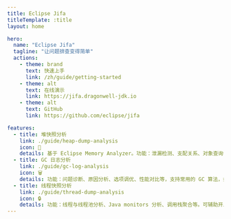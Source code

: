```yaml
---
title: Eclipse Jifa
titleTemplate: :title
layout: home

hero:
  name: "Eclipse Jifa"
  tagline: "让问题排查变得简单"
  actions:
    - theme: brand
      text: 快速上手
      link: /zh/guide/getting-started
    - theme: alt
      text: 在线演示
      link: https://jifa.dragonwell-jdk.io
    - theme: alt
      text: GitHub
      link: https://github.com/eclipse/jifa

features:
  - title: 堆快照分析
    link: ./guide/heap-dump-analysis
    icon: 🔬
    details: 基于 Eclipse Memory Analyzer。功能：泄漏检测、支配关系、对象查询语言（OQL/Calcite SQL）等。可辅助开发者排查 OOM、Full GC 等问题。
  - title: GC 日志分析
    link: ./guide/gc-log-analysis
    icon: 🗑️
    details: 功能：问题诊断、原因分析、选项调优、性能对比等，支持常用的 GC 算法，如 CMS、G1。可辅助开发者排查长时间暂停、RT 不稳定等问题。
  - title: 线程快照分析
    link: ./guide/thread-dump-analysis
    icon: 🔒
    details: 功能：线程与线程池分析、Java monitors 分析、调用栈聚合等。可辅助开发者排查 CPU 高、线程泄漏、死锁等问题。
---
```


